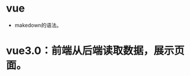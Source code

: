 <!--
 * @Author: dofospider
 * @since: 2020-12-12 00:12:53
 * @lastTime: 2020-12-12 00:12:54
 * @LastAuthor: Do not edit
-->
# vue
- makedown的语法。

# vue3.0：前端从后端读取数据，展示页面。
